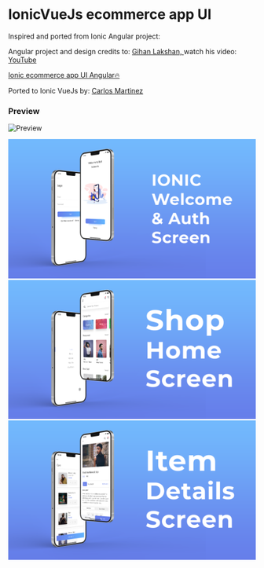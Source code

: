 # IonicVueJs ecommerce app UI

Inspired and ported from Ionic Angular project:

Angular project and design credits to: <a href="https://github.com/gihan667">Gihan Lakshan,
</a>
watch his video:  [YouTube](https://youtu.be/Mw_hdIaSsxs)

<a href="https://github.com/gihan667/ionic-ecommerce-app">Ionic ecommerce app UI Angular🔥</a>

Ported to Ionic VueJs by:
 <a href="https://github.com/cmartinezone">Carlos Martinez
</a>

### Preview

![Preview](preview.gif)

![App UI](ep1.png)
![App UI](ep2.png)
![App UI](ep3.png)
